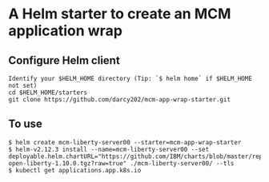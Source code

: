 # A Helm starter to create an MCM application wrap

## Configure Helm client

```
Identify your $HELM_HOME directory (Tip: `$ helm home` if $HELM_HOME not set)
cd $HELM_HOME/starters
git clone https://github.com/darcy202/mcm-app-wrap-starter.git
```


## To use

```
$ helm create mcm-liberty-server00 --starter=mcm-app-wrap-starter
$ helm-v2.12.3 install --name=mcm-liberty-server00 --set deployable.helm.chartURL="https://github.com/IBM/charts/blob/master/repo/stable/ibm-open-liberty-1.10.0.tgz?raw=true" ./mcm-liberty-server00/ --tls
$ kubectl get applications.app.k8s.io
```